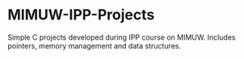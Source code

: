 # MIMUW-IPP-Projects
Simple C projects developed during IPP course on MIMUW.
Includes pointers, memory management and data structures.
